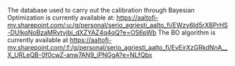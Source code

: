 The database used to carry out the calibration through Bayesian Optimization is currently available at: https://aaltofi-my.sharepoint.com/:u:/g/personal/serio_agriesti_aalto_fi/EWzy6Id5rXBPrHS-DUIkqNoBzaMRvtvjbi_dXZYAZ4q4qQ?e=OS6pWb
The BO algorithm is currently available at https://aaltofi-my.sharepoint.com/:f:/g/personal/serio_agriesti_aalto_fi/EvEirXzGRkdNnA__X_URLeQB-0f0cwZ-anw7AN9_iPNGgA?e=NLfQbx